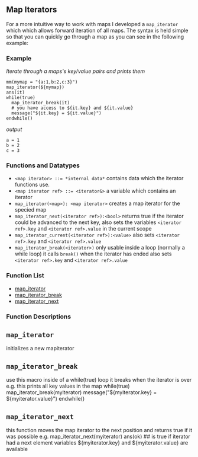 ## Map Iterators





For a more intuitive way to work with maps I developed a `map_iterator` which which allows forward iteration of all maps. The syntax is held simple so that you can quickly go through a map as you can see in the following example:

### Example 

*Iterate through a maps's key/value pairs and prints them*

```
mm(mymap = "{a:1,b:2,c:3}")
map_iterator(${mymap})
ans(it)
while(true)
  map_iterator_break(it)
  # you have access to ${it.key} and ${it.value}
  message("${it.key} = ${it.value}")
endwhile()
```
*output*
```
a = 1
b = 2
c = 3
```

### Functions and Datatypes

* `<map iterator> ::= *internal data*` contains data which the iterator functions use.
* `<map iterator ref> ::= <iterator&>` a variable which contains an iterator
* `map_iterator(<map>): <map iterator>` creates a map iterator for the specied map
* `map_iterator_next(<iterator ref>):<bool>` returns true if the iterator could be advanced to the next key, also sets the variables `<iterator ref>.key` and `<iterator ref>.value` in the current scope
* `map_iterator_current(<iterator ref>):<value>` also sets `<iterator ref>.key` and `<iterator ref>.value` 
* `map_iterator_break(<iterator>)` only usable inside a loop (normally a while loop) it calls `break()` when the iterator has ended also sets `<iterator ref>.key` and `<iterator ref>.value` 


### Function List


* [map_iterator](#map_iterator)
* [map_iterator_break](#map_iterator_break)
* [map_iterator_next](#map_iterator_next)

### Function Descriptions

## <a name="map_iterator"></a> `map_iterator`

 initializes a new mapiterator




## <a name="map_iterator_break"></a> `map_iterator_break`

 use this macro inside of a while(true) loop it breaks when the iterator is over
 e.g. this prints all key values in the map
 while(true)
   map_iterator_break(myiterator)
   message("${myiterator.key} = ${myiterator.value}")
 endwhile()




## <a name="map_iterator_next"></a> `map_iterator_next`

 this function moves the map iterator to the next position
 and returns true if it was possible
 e.g.
 map_iterator_next(myiterator)
 ans(ok) ## is true if iterator had a next element
 variables ${myiterator.key} and ${myiterator.value} are available






